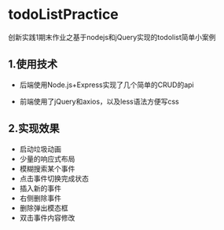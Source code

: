 # todoListPractice

创新实践1期末作业之基于nodejs和jQuery实现的todolist简单小案例

## 1.使用技术

- 后端使用Node.js+Express实现了几个简单的CRUD的api

- 前端使用了jQuery和axios，以及less语法方便写css

## 2.实现效果

- 启动垃圾动画
- 少量的响应式布局
- 模糊搜索某个事件
- 点击事件切换完成状态
- 插入新的事件
- 右侧删除事件
- 删除弹出模态框
- 双击事件内容修改
